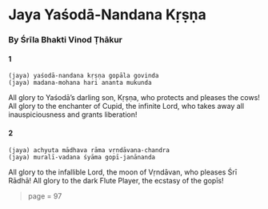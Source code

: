 # Jaya Yaśodā-Nandana Kṛṣṇa

### By Śrīla Bhakti Vinod Ṭhākur

#### 1

    (jaya) yaśodā-nandana kṛṣṇa gopāla govinda
    (jaya) madana-mohana hari ananta mukunda

All glory to Yaśodā’s darling son, Kṛṣṇa, who protects and pleases the cows! All glory to the enchanter of Cupid, the infinite Lord, who takes away all inauspiciousness and grants liberation!

#### 2

    (jaya) achyuta mādhava rāma vṛndāvana-chandra
    (jaya) muralī-vadana śyāma gopī-janānanda

All glory to the infallible Lord, the moon of Vṛndāvan, who pleases Śrī Rādhā! All glory to the dark Flute Player, the ecstasy of the gopīs!


> page = 97
